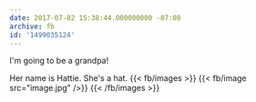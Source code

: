 ```yaml
---
date: 2017-07-02 15:38:44.000000000 -07:00
archive: fb
id: '1499035124'
---
```


I'm going to be a grandpa!

Her name is Hattie. She's a hat.
{{< fb/images >}}
{{< fb/image src="image.jpg" />}}
{{< /fb/images >}}

